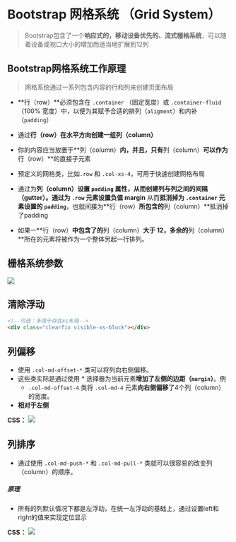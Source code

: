 # Bootstrap 网格系统 （Grid System）

> Bootstrap包含了一个**响应式的，移动设备优先的、流式栅格系统**，可以随着设备或视口大小的增加而适当地扩展到12列

## Bootstrap网格系统工作原理

> 网格系统通过一系列包含内容的行和列来创建页面布局

* **行（row）**必须包含在 `.container` （固定宽度）或 `.container-fluid` （100% 宽度）中，以便为其赋予合适的排列（`aligment`）和内补（`padding`）

* 通过**行（row）**在水平方向创建一组**列（column）**

* 你的内容应当放置于**列（column）**内，并且，只有**列（column）**可以作为**行（row）**的直接子元素

* 预定义的网格类，比如`.row` 和 `.col-xs-4`，可用于快速创建网格布局

* 通过为**列（column）**设置 `padding` 属性，从而创建列与列之间的间隔（gutter）。通过为 `.row` 元素设置**负值 margin** 从而**抵消掉为 `.container` 元素设置的 `padding`**，也就间接为**行（row）**所包含的**列（column）**抵消掉了padding

* 如果一**行（row）**中包含了的**列（column）**大于 12，多余的**列（column）**所在的元素将被作为一个整体另起一行排列。

## 栅格系统参数

![](https://i.imgur.com/SV7Xj2x.png)

## 清除浮动

```html
<!--可选：多用于存在xs布局-->
<div class="clearfix visible-xs-block"></div>
```

## 列偏移

* 使用 `.col-md-offset-*` 类可以将列向右侧偏移。
* 这些类实际是通过使用 * 选择器为当前元素**增加了左侧的边距（`margin`）**。例
	* `.col-md-offset-4` 类将 `.col-md-4` 元素**向右侧偏移**了4个列（column）的宽度。
* **相对于左侧**

**CSS：**
![](https://i.imgur.com/IcqFXiM.png)

## 列排序

* 通过使用 `.col-md-push-*` 和 `.col-md-pull-*` 类就可以很容易的改变列（column）的顺序。

##### 原理

* 所有的列默认情况下都是左浮动，在统一左浮动的基础上，通过设置left和right的值来实现定位显示

**CSS：**
![](https://i.imgur.com/nz2lXR7.png)

